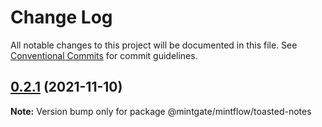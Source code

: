 # Change Log

All notable changes to this project will be documented in this file.
See [Conventional Commits](https://conventionalcommits.org) for commit guidelines.

## [0.2.1](https://github.com/vechai/mintflow/compare/@mintgate/mintflow/toasted-notes@0.1.0...@mintgate/mintflow/toasted-notes@0.2.1) (2021-11-10)

**Note:** Version bump only for package @mintgate/mintflow/toasted-notes
